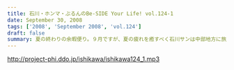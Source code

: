```yaml
---
title: 石川・ホンマ・ぶるんのBe-SIDE Your Life! vol.124-1
date: September 30, 2008
tags: ['2008', 'September 2008', 'vol.124']
draft: false
summary: 夏の終わりの余暇便り。９月ですが、夏の疲れを癒すべく石川サンは中部地方に旅立ったようで・・・敬老の日の祝日収録！スタジオは空調が効いてないので暑いのだ！NAMAE
---
```


http://project-phi.ddo.jp/ishikawa/ishikawa124_1.mp3